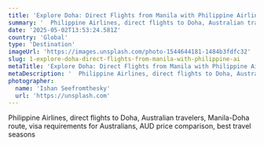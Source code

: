 ```yaml
---
title: 'Explore Doha: Direct Flights from Manila with Philippine Airlines'
summary: '  Philippine Airlines, direct flights to Doha, Australian travelers, Manila-Doha route, visa requirements for Australians, AUD price comparison, best tr...'
date: '2025-05-02T13:53:24.581Z'
country: 'Global'
type: 'Destination'
imageUrl: 'https://images.unsplash.com/photo-1544644181-1484b3fdfc32'
slug: 1-explore-doha-direct-flights-from-manila-with-philippine-ai
metaTitle: 'Explore Doha: Direct Flights from Manila with Philippine Airlines'
metaDescription: '  Philippine Airlines, direct flights to Doha, Australian travelers, Manila-Doha route, visa requirements for Australians, AUD price comparison, best tr...'
photographer:
  name: 'Ishan Seefromthesky'
  url: 'https://unsplash.com'
---
```


Philippine Airlines, direct flights to Doha, Australian travelers, Manila-Doha route, visa requirements for Australians, AUD price comparison, best travel seasons